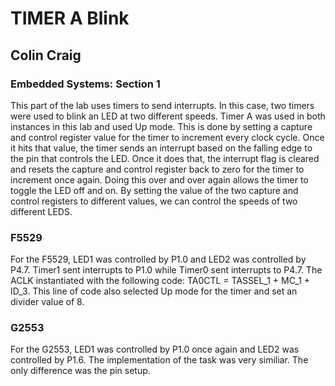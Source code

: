 # TIMER A Blink
## Colin Craig 
### Embedded Systems: Section 1
This part of the lab uses timers to send interrupts. In this case, two timers were used to blink an LED at two different speeds. Timer A was used in both instances in this lab and used Up mode. This is done by setting a capture and control register value for the timer to increment every clock cycle. Once it hits that value, the timer sends an interrupt based on the falling edge to the pin that controls the LED. Once it does that, the interrupt flag is cleared and resets the capture and control register back to zero for the timer to increment once again. Doing this over and over again allows the timer to toggle the LED off and on. By setting the value of the two capture and control registers to different values, we can control the speeds of two different LEDS. 
### F5529
For the F5529, LED1 was controlled by P1.0 and LED2 was controlled by P4.7. Timer1 sent interrupts to P1.0 while Timer0 sent interrupts to P4.7. The ACLK instantiated with the following code: TA0CTL = TASSEL_1 + MC_1 + ID_3. This line of code also selected Up mode for the timer and set an divider value of 8. 
### G2553 
For the G2553, LED1 was controlled by P1.0 once again and LED2 was controlled by P1.6. The implementation of the task was very similiar. The only difference was the pin setup. 
